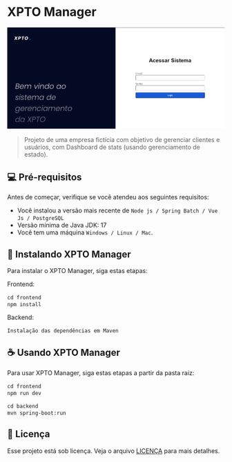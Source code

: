 # XPTO Manager

<img src="/frontend/public/index.png" alt="Página Inicial">

> Projeto de uma empresa fictícia com objetivo de gerenciar clientes e usuários, com Dashboard de stats (usando gerenciamento de estado).

## 💻 Pré-requisitos

Antes de começar, verifique se você atendeu aos seguintes requisitos:

- Você instalou a versão mais recente de `Node js / Spring Batch / Vue Js / PostgreSQL`
- Versão mínima de Java JDK: 17
- Você tem uma máquina `Windows / Linux / Mac`.

## 🚀 Instalando XPTO Manager

Para instalar o XPTO Manager, siga estas etapas:

Frontend:

```
cd frontend
npm install
```

Backend:

```
Instalação das dependências em Maven
```

## ☕ Usando XPTO Manager

Para usar XPTO Manager, siga estas etapas a partir da pasta raiz:

```
cd frontend
npm run dev
```
```
cd backend
mvn spring-boot:run
```


## 📝 Licença

Esse projeto está sob licença. Veja o arquivo [LICENÇA](LICENSE.md) para mais detalhes.
